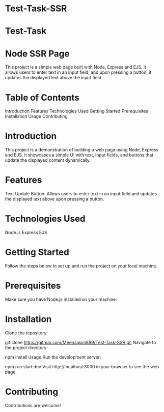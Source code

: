# Test-Task-SSR

# Test-Task
# Node SSR Page
This project is a simple web page built with Node, Express and EJS. It allows users to enter text in an input field, and upon pressing a button, it updates the displayed text above the input field.

# Table of Contents
Introduction
Features
Technologies Used
Getting Started
Prerequisites
Installation
Usage
Contributing

# Introduction
This project is a demonstration of building a web page using Node, Express and EJS. It showcases a simple UI with text, input fields, and buttons that update the displayed content dynamically.

# Features
Text Update Button: Allows users to enter text in an input field and updates the displayed text above upon pressing a button.

# Technologies Used
Node.js
Express
EJS

# Getting Started
Follow the steps below to set up and run the project on your local machine.

# Prerequisites
Make sure you have Node.js installed on your machine.

# Installation
Clone the repository:

git clone https://github.com/Meenaajain889/Test-Task-SSR.git
Navigate to the project directory:

npm install
Usage
Run the development server:

npm run start:dev
Visit http://localhost:3000 in your browser to see the web page.

# Contributing
Contributions are welcome!


